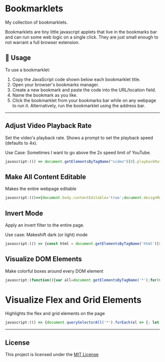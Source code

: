 # Bookmarklets

My collection of bookmarklets.

Bookmarklets are tiny little javascript applets that live in the bookmarks bar and can run some web logic on a single click. They are just small enough
to not warrant a full browser extension.

## 📖 Usage

To use a bookmarklet:

1. Copy the JavaScript code shown below each bookmarklet title.
2. Open your browser's bookmarks manager.
3. Create a new bookmark and paste the code into the URL/location field.
4. Name the bookmark as you like.
5. Click the bookmarklet from your bookmarks bar while on any webpage to run it. Alternatively, run the bookmarklet using the address bar.

---

## Adjust Video Playback Rate

Set the video's playback rate. Shows a prompt to set the playback speed (defaults to 4x).

Use Case: Sometimes I want to go above the 2x speed limit of YouTube.

```js
javascript:(() => document.getElementsByTagName("video")[0].playbackRate = Number(prompt("Speed", "4")))();
```

## Make All Content Editable

Makes the entire webpage editable

```js
javascript:(()=>{document.body.contentEditable='true';document.designMode='on';})();
```

## Invert Mode

Apply an invert filter to the entire page.

Use case: Makeshift dark (or light) mode

```js
javascript:(() => {const html = document.getElementsByTagName('html')[0]; if (!html.style.filter.includes('invert()')) {; html.style.filter += ' invert()'; } else {; html.style.filter = html.style.filter.replace('invert()', ''); }})();
```

## Visualize DOM Elements

Make colorful boxes around every DOM element

```js
javascript:(function(){var all=document.getElementsByTagName('*');for(var i=0;i<all.length;i++){all[i].style.outline='1px solid #'+(~~(Math.random()*(1<<24))).toString(16)}})();
```

# Visualize Flex and Grid Elements

Highlights the flex and grid elements on the page

```js
javascript:(() => {document.querySelectorAll('*').forEach(el => {; let style = window.getComputedStyle(el);; let display = style.display;; if (display === 'grid') {; el.style.outline = '2px solid #561d89';; } else if (display === 'flex') {; let direction = style.flexDirection;; if (direction === 'row' || direction === 'row-reverse') {; el.style.outline = '2px solid #FF9800';; } else if (direction === 'column' || direction === 'column-reverse') {; el.style.outline = '2px solid #00BCD4';; }; }; });})();
```

---

## License 

This project is licensed under the [MIT License](./LICENSE)
